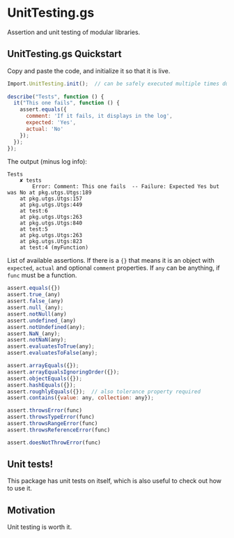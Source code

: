 # UnitTesting.gs

Assertion and unit testing of modular libraries.

## UnitTesting.gs Quickstart

Copy and paste the code, and initialize it so that it is live.

```js
Import.UnitTesting.init();  // can be safely executed multiple times during execution
  
describe("Tests", function () {
  it("This one fails", function () {
    assert.equals({
      comment: 'If it fails, it displays in the log',
      expected: 'Yes',
      actual: 'No'
    });
  });
});
```

The output (minus log info):

```
Tests
	✘ tests
		Error: Comment: This one fails  -- Failure: Expected Yes but was No	at pkg.utgs.Utgs:189
	at pkg.utgs.Utgs:157
	at pkg.utgs.Utgs:449
	at test:6
	at pkg.utgs.Utgs:263
	at pkg.utgs.Utgs:840
	at test:5
	at pkg.utgs.Utgs:263
	at pkg.utgs.Utgs:823
	at test:4 (myFunction)
```

List of available assertions. If there is a `{}` that means it is an object with `expected`, `actual` and optional `comment` properties. If `any` can be anything, if `func` must be a function.

```js
assert.equals({})
assert.true_(any)
assert.false_(any)
assert.null_(any);
assert.notNull(any)
assert.undefined_(any)
assert.notUndefined(any);
assert.NaN_(any);
assert.notNaN(any);
assert.evaluatesToTrue(any);
assert.evaluatesToFalse(any);

assert.arrayEquals({});
assert.arrayEqualsIgnoringOrder({});
assert.objectEquals({});
assert.hashEquals({});
assert.roughlyEquals({});  // also tolerance property required
assert.contains({value: any, collection: any});

assert.throwsError(func)
assert.throwsTypeError(func)
assert.throwsRangeError(func)
assert.throwsReferenceError(func)

assert.doesNotThrowError(func)


```

## Unit tests!

This package has unit tests on itself, which is also useful to check out how to use it.

## Motivation

Unit testing is worth it.